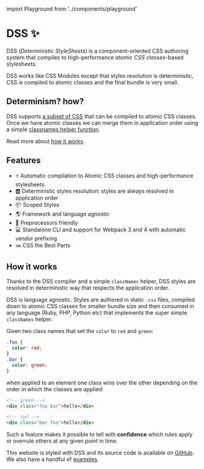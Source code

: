 import Playground from '../components/playground'

# DSS ✨

DSS (_Deterministic StyleSheets_) is a component-oriented CSS authoring system that compiles to high-performance _atomic CSS classes_-based stylesheets.

DSS works like CSS Modules except that styles resolution is deterministic, CSS is compiled to atomic classes and the final bundle is very small.

## Determinism? how?

DSS supports [a subset of CSS](/supported-css-features) that can be compiled to atomic CSS classes. Once we have atomic classes we can merge them in application order using a simple [classnames helper function](/classnames-helper).

Read more about [how it works](/how-it-works).

## Features

* ⚡️ Automatic compilation to Atomic CSS classes and high-performance stylesheets
* 🆎 Deterministic styles resolution: styles are always resolved in application order
* 📦 Scoped Styles
* 🌎 Framework and language agnostic
* 🤝 Preprocessors friendly
* 💻 Standalone CLI and support for Webpack 3 and 4 with automatic vendor prefixing
* ✂️ CSS the Best Parts

<Playground />

## How it works

Thanks to the DSS compiler and a simple `classNames` helper, DSS styles are resolved in deterministic way that respects the application order.

DSS is language agnostic. Styles are authored in static `.css` files, compiled down to atomic CSS classes for smaller bundle size and then consumed in any language (Ruby, PHP, Python etc) that implements the super simple `classNames` helper.

Given two class names that set the `color` to `red` and `green`:

```css
.foo {
  color: red;
}
.bar {
  color: green;
}
```

when applied to an element one class wins over the other depending on the order in which the classes are applied:

```html
<!-- green -->
<div class="foo bar">hello</div>

<!-- red -->
<div class="bar foo">hello</div>
```

Such a feature makes it possible to tell with **confidence** which rules apply or overrule others at any given point in time.

This website is styled with DSS and its source code is available on [GitHub](https://github.com/giuseppeg/dss/tree/master/website). We also have a handful of [examples](https://github.com/giuseppeg/dss/tree/master/examples).
